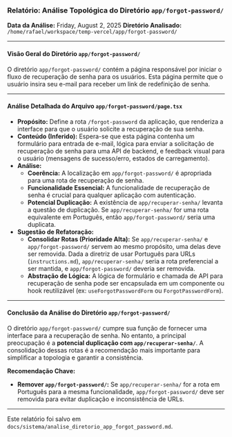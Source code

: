 ### Relatório: Análise Topológica do Diretório `app/forgot-password/`

**Data da Análise:** Friday, August 2, 2025
**Diretório Analisado:** `/home/rafael/workspace/temp-vercel/app/forgot-password/`

---

#### **Visão Geral do Diretório `app/forgot-password/`**

O diretório `app/forgot-password/` contém a página responsável por iniciar o fluxo de recuperação de senha para os usuários. Esta página permite que o usuário insira seu e-mail para receber um link de redefinição de senha.

---

#### **Análise Detalhada do Arquivo `app/forgot-password/page.tsx`**

*   **Propósito:** Define a rota `/forgot-password` da aplicação, que renderiza a interface para que o usuário solicite a recuperação de sua senha.
*   **Conteúdo (Inferido):** Espera-se que esta página contenha um formulário para entrada de e-mail, lógica para enviar a solicitação de recuperação de senha para uma API de backend, e feedback visual para o usuário (mensagens de sucesso/erro, estados de carregamento).
*   **Análise:**
    *   **Coerência:** A localização em `app/forgot-password/` é apropriada para uma rota de recuperação de senha.
    *   **Funcionalidade Essencial:** A funcionalidade de recuperação de senha é crucial para qualquer aplicação com autenticação.
    *   **Potencial Duplicação:** A existência de `app/recuperar-senha/` levanta a questão de duplicação. Se `app/recuperar-senha/` for uma rota equivalente em Português, então `app/forgot-password/` seria uma duplicata.
*   **Sugestão de Refatoração:**
    *   **Consolidar Rotas (Prioridade Alta):** Se `app/recuperar-senha/` e `app/forgot-password/` servem ao mesmo propósito, uma delas deve ser removida. Dada a diretriz de usar Português para URLs (`instructions.md`), `app/recuperar-senha/` seria a rota preferencial a ser mantida, e `app/forgot-password/` deveria ser removida.
    *   **Abstração de Lógica:** A lógica de formulário e chamada de API para recuperação de senha pode ser encapsulada em um componente ou hook reutilizável (ex: `useForgotPasswordForm` ou `ForgotPasswordForm`).

---

#### **Conclusão da Análise do Diretório `app/forgot-password/`**

O diretório `app/forgot-password/` cumpre sua função de fornecer uma interface para a recuperação de senha. No entanto, a principal preocupação é a **potencial duplicação com `app/recuperar-senha/`**. A consolidação dessas rotas é a recomendação mais importante para simplificar a topologia e garantir a consistência.

**Recomendação Chave:**

*   **Remover `app/forgot-password/`:** Se `app/recuperar-senha/` for a rota em Português para a mesma funcionalidade, `app/forgot-password/` deve ser removida para evitar duplicação e inconsistência de URLs.

---

Este relatório foi salvo em `docs/sistema/analise_diretorio_app_forgot_password.md`.
